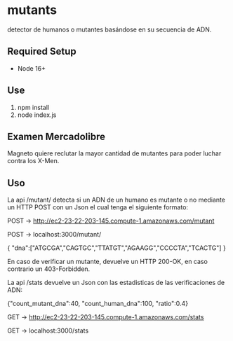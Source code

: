 # mutants
detector de humanos o mutantes basándose en su secuencia de ADN.

## Required Setup
* Node 16+

## Use

1) npm install
2) node index.js

## Examen Mercadolibre
Magneto quiere reclutar la mayor cantidad de mutantes para poder luchar
contra los X-Men.

## Uso

La api /mutant/ detecta si un ADN de un humano es mutante o no mediante un HTTP POST con un Json el cual tenga el siguiente formato:

POST → http://ec2-23-22-203-145.compute-1.amazonaws.com/mutant

POST → localhost:3000/mutant/

{ "dna":["ATGCGA","CAGTGC","TTATGT","AGAAGG","CCCCTA","TCACTG"] }

En caso de verificar un mutante, devuelve un HTTP 200-OK, en caso contrario un 403-Forbidden.

La api /stats devuelve un Json con las estadisticas de las verificaciones de ADN:

{"count_mutant_dna":40, "count_human_dna":100, "ratio":0.4}

GET → http://ec2-23-22-203-145.compute-1.amazonaws.com/stats

GET → localhost:3000/stats